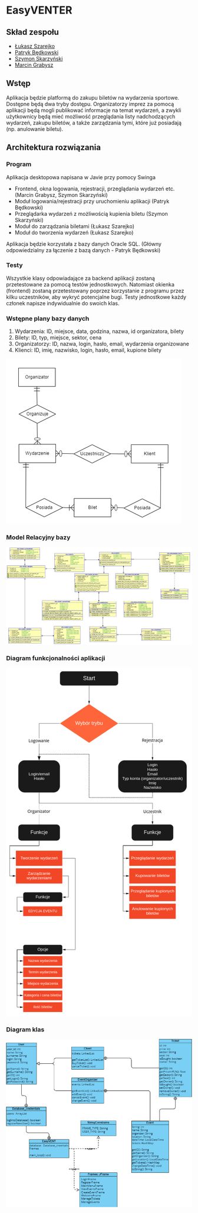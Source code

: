 # EasyVENTER

## Skład zespołu
- [Łukasz Szarejko](https://github.com/szaryvip)
- [Patryk Będkowski](https://github.com/patrick-bedkowski)
- [Szymon Skarzyński](https://github.com/Cat107)
- [Marcin Grabysz](https://github.com/mgrabysz)

## Wstęp
Aplikacja będzie platformą do zakupu biletów na wydarzenia sportowe.
Dostępne będą dwa tryby dostępu. Organizatorzy imprez za pomocą aplikacji
będą mogli publikować informacje na temat wydarzeń, a zwykli użytkownicy
będą mieć możliwość przeglądania listy nadchodzących wydarzeń, zakupu biletów, a także zarządzania tymi, które już posiadają (np. anulowanie biletu).

## Architektura rozwiązania

### Program
Aplikacja desktopowa napisana w Javie przy pomocy Swinga
- Frontend, okna logowania, rejestracji, przeglądania wydarzeń etc. (Marcin Grabysz, Szymon Skarzyński)
- Moduł logowania/rejestracji przy uruchomieniu aplikacji (Patryk Będkowski)
- Przeglądarka wydarzeń z możliwością kupienia biletu (Szymon Skarzyński)
- Moduł do zarządzania biletami (Łukasz Szarejko)
- Moduł do tworzenia wydarzeń (Łukasz Szarejko)
<p>Aplikacja będzie korzystała z bazy danych Oracle SQL. (Główny odpowiedzialny za łączenie z bazą danych - Patryk Będkowski)</p>

### Testy
Wszystkie klasy odpowiadające za backend aplikacji zostaną przetestowane za pomocą testów jednostkowych.
Natomiast okienka (frontend) zostaną przetestowany poprzez korzystanie z programu przez kilku uczestników, aby wykryć potencjalne bugi.
Testy jednostkowe każdy członek napisze indywidualnie do swoich klas.

### Wstępne plany bazy danych
1. Wydarzenia: ID, miejsce, data, godzina, nazwa, id organizatora, bilety
2. Bilety: ID, typ, miejsce, sektor, cena
3. Organizatorzy: ID, nazwa, login, hasło, email, wydarzenia organizowane
4. Klienci: ID, imię, nazwisko, login, hasło, email, kupione bilety

![ERD_EasyVENT.png](./diagrams/ERD_EasyVENT.png)

### Model Relacyjny bazy
![EasyVEND_rel_model.png](./diagrams/EASYVENT_DATABASE_RELATIONAL_MODEL.png)

### Diagram funkcjonalności aplikacji

![EasyVENT_diagram_flow.png](./diagrams/EasyVENT_diagram_flow.png)

### Diagram klas

![ClassDiagram.png](./diagrams/ClassDiagram.png)
